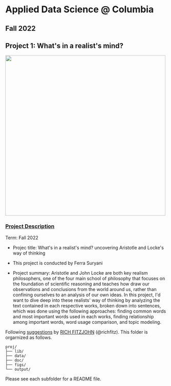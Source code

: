 # Applied Data Science @ Columbia
## Fall 2022
## Project 1: What's in a realist's mind?

<img src="https://www.theemotionmachine.com/wp-content/uploads/Screen-Shot-2013-04-14-at-9.38.04-AM.png" width="500">



### [Project Description](doc/)

Term: Fall 2022

+ Projec title: What's in a realist's mind? uncovering Aristotle and Locke's way of thinking
+ This project is conducted by Ferra Suryani

+ Project summary: Aristotle and John Locke are both key realism philosophers, one of the four main school of philosophy that focuses on the foundation of scientific reasoning and teaches how draw our observations and conclusions from the world around us, rather than confining ourselves to an analysis of our own ideas. In this project, I'd want to dive deep into these realists' way of thinking by analyzing the text contained in each respective works, broken down into sentences, which was done using the following approaches: finding common words and most important words used in each works, finding relationship among important words, word usage comparison, and topic modeling.


Following [suggestions](http://nicercode.github.io/blog/2013-04-05-projects/) by [RICH FITZJOHN](http://nicercode.github.io/about/#Team) (@richfitz). This folder is orgarnized as follows.

```
proj/
├── lib/
├── data/
├── doc/
├── figs/
└── output/
```

Please see each subfolder for a README file.
